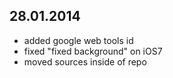 ## 28.01.2014
- added google web tools id
- fixed "fixed background" on iOS7
- moved sources inside of repo